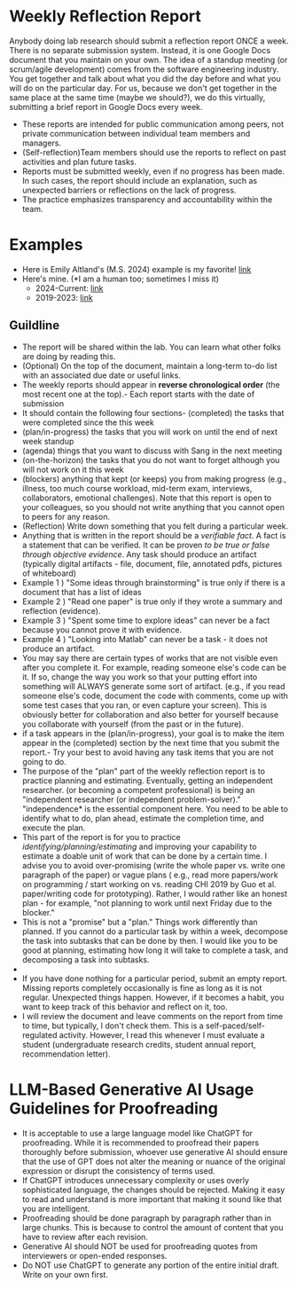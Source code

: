 # Weekly Reflection Report

Anybody doing lab research should submit a reflection report ONCE a week. There is no separate submission system. Instead, it is one Google Docs document that you maintain on your own. The idea of a standup meeting (or scrum/agile development) comes from the software engineering industry. You get together and talk about what you did the day before and what you will do on the particular day. For us, because we don't get together in the same place at the same time (maybe we should?), we do this virtually, submitting a brief report in Google Docs every week.

- These reports are intended for public communication among peers, not private communication between individual team members and managers.
- (Self-reflection)Team members should use the reports to reflect on past activities and plan future tasks.
- Reports must be submitted weekly, even if no progress has been made. In such cases, the report should include an explanation, such as unexpected barriers or reflections on the lack of progress.
- The practice emphasizes transparency and accountability within the team.

# Examples
- Here is Emily Altland's (M.S. 2024) example is my favorite! [link](https://docs.google.com/document/d/170PYIIH5NotZxWtVvJBOmBCSJKPpd04te-xEcTdDO3A/edit?tab=t.0)
- Here's mine. (*I am a human too; sometimes I miss it)
   - 2024-Current: [link](https://docs.google.com/document/d/1N-ZmQmT8xEsg505AimIq-J7GCQ3U4YikXkNrF3saGZs/)
   - 2019-2023: [link](https://docs.google.com/document/d/1EO2XXR6bZZyXOKme2mdsm88cS127w5XA_Rot2PvszxE/edit#heading=h.48f1tl4mn89e)

## Guildline

- The report will be shared within the lab. You can learn what other folks are doing by reading this.
- (Optional) On the top of the document, maintain a long-term to-do list with an associated due date or useful links.
- The weekly reports should appear in **reverse chronological order** (the most recent one at the top).- Each report starts with the date of submission
- It should contain the following four sections- (completed) the tasks that were completed since the this week
- (plan/in-progress) the tasks that you will work on until the end of next week standup
- (agenda) things that you want to discuss with Sang in the next meeting
- (on-the-horizon) the tasks that you do not want to forget although you will not work on it this week
- (blockers) anything that kept (or keeps) you from making progress (e.g., illness, too much course workload, mid-term exam, interviews, collaborators, emotional challenges). Note that this report is open to your colleagues, so you should not write anything that you cannot open to peers for any reason.
- (Reflection) Write down something that you felt during a particular week.
- Anything that is written in the report should be a *verifiable fact*. A fact is a statement that can be verified. It can be proven *to be true or false through objective evidence*. Any task should produce an artifact (typically digital artifacts - file, document, file, annotated pdfs, pictures of whiteboard)
- Example 1 ) "Some ideas through brainstorming" is true only if there is a document that has a list of ideas
- Example 2 ) "Read one paper" is true only if they wrote a summary and reflection (evidence).
- Example 3 ) "Spent some time to explore ideas" can never be a fact because you cannot prove it with evidence.
- Example 4 ) "Looking into Matlab" can never be a task - it does not produce an artifact.
- You may say there are certain types of works that are not visible even after you complete it. For example, reading someone else's code can be it. If so, change the way you work so that your putting effort into something will ALWAYS generate some sort of artifact.  (e.g., if you read someone else's code, document the code with comments, come up with some test cases that you ran, or even capture your screen). This is obviously better for collaboration and also better for yourself because you collaborate with yourself (from the past or in the future).
- if a task appears in the (plan/in-progress), your goal is to make the item appear in the (completed) section by the next time that you submit the report.- Try your best to avoid having any task items that you are not going to do.
- The purpose of the "plan" part of the weekly reflection report is to practice planning and estimating. Eventually, getting an independent researcher. (or becoming a competent professional) is being an "independent researcher (or independent problem-solver)." "independence* is the essential component here. You need to be able to identify what to do, plan ahead, estimate the completion time, and execute the plan.
- This part of the report is for you to practice *identifying/planning/estimating* and improving your capability to estimate a doable unit of work that can be done by a certain time.   I advise you to avoid over-promising (write the whole paper vs. write one paragraph of the paper) or vague plans ( e.g., read more papers/work on programming / start working on vs. reading CHI 2019 by Guo et al. paper/writing code for prototyping). Rather, I would rather like an honest plan  - for example, "not planning to work until next Friday due to the blocker."
- This is not a "promise" but a "plan." Things work differently than planned. If you cannot do a particular task by within a week, decompose the task into subtasks that can be done by then. I would like you to be good at planning, estimating how long it will take to complete a task, and decomposing a task into subtasks.
- 
- If you have done nothing for a particular period, submit an empty report. Missing reports completely occasionally is fine as long as it is not regular. Unexpected things happen. However, if it becomes a habit, you want to keep track of this behavior and reflect on it, too.
- I will review the document and leave comments on the report from time to time, but typically, I don't check them. This is a self-paced/self-regulated activity. However, I read this whenever I must evaluate a student (undergraduate research credits, student annual report, recommendation letter).

# LLM-Based Generative AI Usage Guidelines for Proofreading

- It is acceptable to use a large language model like ChatGPT for proofreading. While it is recommended to proofread their papers thoroughly before submission, whoever use generative AI should ensure that the use of GPT does not alter the meaning or nuance of the original expression or disrupt the consistency of terms used.
- If ChatGPT introduces unnecessary complexity or uses overly sophisticated language, the changes should be rejected. Making it easy to read and understand is more important that making it sound like that you are intelligent.
- Proofreading should be done paragraph by paragraph rather than in large chunks. This is because to control the amount of content that you have to review after each revision.
- Generative AI should NOT be used for proofreading quotes from interviewers or open-ended responses.
- Do NOT use ChatGPT to generate any portion of the entire initial draft. Write on your own first.
